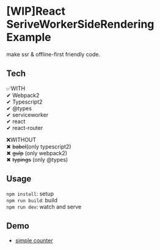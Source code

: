 [WIP]React SeriveWorkerSideRendering Example
=======================================

make ssr & offline-first friendly code.

Tech
---------------------------------------
:white_check_mark:WITH  
✔ Webpack2  
✔ Typescript2  
✔ @types  
✔ serviceworker  
✔ react  
✔ react-router  

:x:WITHOUT  
✖ ~~babel~~(only typescript2)  
✖ ~~gulp~~ (only webpack2)  
✖ ~~typings~~ (only @types)  


Usage
---------------------------------------
`npm install`: setup  
`npm run build`: build  
`npm run dev`: watch and serve  

Demo
--------------------------------------
* [simple counter](https://mkgaru.github.io/react-swsr-example/)
